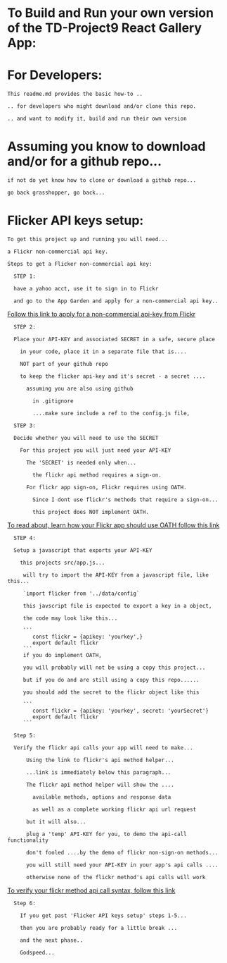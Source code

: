 # To Build and Run your own version of the TD-Project9 React Gallery App:

# For Developers:

    This readme.md provides the basic how-to ..

    .. for developers who might download and/or clone this repo.

    .. and want to modify it, build and run their own version

# Assuming you know to download and/or for a github repo...

    if not do yet know how to clone or download a github repo...

    go back grasshopper, go back...

# Flicker API keys setup:

    To get this project up and running you will need...

    a Flickr non-commercial api key.

    Steps to get a Flicker non-commercial api key:

      STEP 1:

      have a yahoo acct, use it to sign in to Flickr

      and go to the App Garden and apply for a non-commercial api key..

[Follow this link to apply for a non-commercial api-key from Flickr](https://www.flickr.com/services/apps/create/apply/)

      STEP 2:

      Place your API-KEY and associated SECRET in a safe, secure place

        in your code, place it in a separate file that is....

        NOT part of your github repo

        to keep the flicker api-key and it's secret - a secret ....

          assuming you are also using github

            in .gitignore

            ....make sure include a ref to the config.js file,

      STEP 3:

      Decide whether you will need to use the SECRET

        For this project you will just need your API-KEY

          The 'SECRET' is needed only when...

            the flickr api method requires a sign-on.

          For flickr app sign-on, Flickr requires using OATH.

            Since I dont use flickr's methods that require a sign-on...

            this project does NOT implement OATH.

[To read about, learn how your Flickr app should use OATH follow this link](https://www.flickr.com/services/api/auth.oauth.html)

      STEP 4:

      Setup a javascript that exports your API-KEY

        this projects src/app.js...

         will try to import the API-KEY from a javascript file, like this...

         `import flicker from '../data/config`

         this javscript file is expected to export a key in a object,

         the code may look like this...

         ```
            const flickr = {apikey: 'yourkey',}
            export default flickr
         ```
         if you do implement OATH,

         you will probably will not be using a copy this project...

         but if you do and are still using a copy this repo......

         you should add the secret to the flickr object like this

         ```
            const flickr = {apikey: 'yourkey', secret: 'yourSecret'}
            export default flickr
         ```

      Step 5:

      Verify the flickr api calls your app will need to make...

          Using the link to flickr's api method helper...

          ...link is immediately below this paragraph...

          The flickr api method helper will show the ....

            available methods, options and response data

            as well as a complete working flickr api url request

          but it will also...

          plug a 'temp' API-KEY for you, to demo the api-call functionality

          don't fooled ....by the demo of flickr non-sign-on methods...

          you will still need your API-KEY in your app's api calls ....

          otherwise none of the flickr method's api calls will work

[To verify your flickr method api call syntax, follow this link](https://www.flickr.com/services/api/explore/flickr.photos.search)

      Step 6:

        If you get past 'Flicker API keys setup' steps 1-5...

        then you are probably ready for a little break ...

        and the next phase..

        Godspeed...

